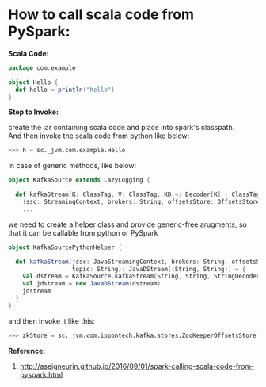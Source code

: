 # How to call scala code from PySpark:

**Scala Code:**  

```scala
package com.example

object Hello {
  def hello = println("hello")
}
```

**Step to Invoke:**

create the jar containing scala code and place into spark's classpath.  
And then invoke the scala code from python like below:  
```python
>>> h = sc._jvm.com.example.Hello
```
In case of generic methods, like below:

```scala
object KafkaSource extends LazyLogging {

  def kafkaStream[K: ClassTag, V: ClassTag, KD <: Decoder[K] : ClassTag, VD <: Decoder[V] : ClassTag]
    (ssc: StreamingContext, brokers: String, offsetsStore: OffsetsStore, topic: String): InputDStream[(K, V)] {
    ...
```
we need to create a helper class and provide generic-free arugments, so that it can be callable from python or PySpark  
```scala
object KafkaSourcePythonHelper {

  def kafkaStream(jssc: JavaStreamingContext, brokers: String, offsetsStore: OffsetsStore,
                  topic: String): JavaDStream[(String, String)] = {
    val dstream = KafkaSource.kafkaStream[String, String, StringDecoder, StringDecoder](jssc.ssc, brokers, offsetsStore, topic)
    val jdstream = new JavaDStream(dstream)
    jdstream
  }
}
```
and then invoke it like this:

```python
>>> zkStore = sc._jvm.com.ippontech.kafka.stores.ZooKeeperOffsetsStore("localhost:2181", "/my_topic/offsets")
```

**Reference:**  
1. http://aseigneurin.github.io/2016/09/01/spark-calling-scala-code-from-pyspark.html


